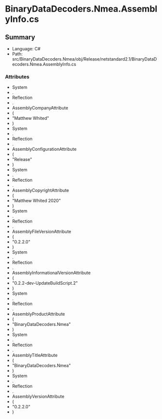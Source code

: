 ﻿# BinaryDataDecoders.Nmea.AssemblyInfo.cs

## Summary

* Language: C#
* Path: src/BinaryDataDecoders.Nmea/obj/Release/netstandard2.1/BinaryDataDecoders.Nmea.AssemblyInfo.cs

### Attributes

 - System
 - .
 - Reflection
 - .
 - AssemblyCompanyAttribute
 - (
 - "Matthew Whited"
 - )
 - System
 - .
 - Reflection
 - .
 - AssemblyConfigurationAttribute
 - (
 - "Release"
 - )
 - System
 - .
 - Reflection
 - .
 - AssemblyCopyrightAttribute
 - (
 - "Matthew Whited 2020"
 - )
 - System
 - .
 - Reflection
 - .
 - AssemblyFileVersionAttribute
 - (
 - "0.2.2.0"
 - )
 - System
 - .
 - Reflection
 - .
 - AssemblyInformationalVersionAttribute
 - (
 - "0.2.2-dev-UpdateBuildScript.2"
 - )
 - System
 - .
 - Reflection
 - .
 - AssemblyProductAttribute
 - (
 - "BinaryDataDecoders.Nmea"
 - )
 - System
 - .
 - Reflection
 - .
 - AssemblyTitleAttribute
 - (
 - "BinaryDataDecoders.Nmea"
 - )
 - System
 - .
 - Reflection
 - .
 - AssemblyVersionAttribute
 - (
 - "0.2.2.0"
 - )

